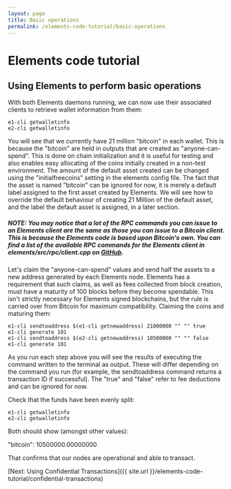 ```yaml
---
layout: page
title: Basic operations
permalink: /elements-code-tutorial/basic-operations
---
```


# Elements code tutorial

## Using Elements to perform basic operations

With both Elements daemons running, we can now use their associated clients to retrieve wallet information from them:

~~~~
e1-cli getwalletinfo
e2-cli getwalletinfo
~~~~

You will see that we currently have 21 million "bitcoin" in each wallet. This is because the "bitcoin" are held in outputs that are created as "anyone-can-spend". This is done on chain initialization and it is useful for testing and also enables easy allocating of the coins initially created in a non-test environment. The amount of the default asset created can be changed using the "initialfreecoins" setting in the elements config file. The fact that the asset is named "bitcoin" can be ignored for now, it is merely a default label assigned to the first asset created by Elements. We will see how to override the default behaviour of creating 21 Million of the default asset, and the label the default asset is assigned, in a later section.

##### NOTE: You may notice that a lot of the RPC commands you can issue to an Elements client are the same as those you can issue to a Bitcoin client. This is because the Elements code is based upon Bitcoin's own. You can find a list of the available RPC commands for the Elements client in elements/src/rpc/client.cpp on [GitHub](https://github.com/ElementsProject/elements).

Let's claim the "anyone-can-spend" values and send half the assets to a new address generated by each Elements node. Elements has a requirement that such claims, as well as fees collected from block creation, must have a maturity of 100 blocks before they become spendable. This isn't strictly necessary for Elements signed blockchains, but the rule is carried over from Bitcoin for maximum compatibility. Claiming the coins and maturing them:

~~~~
e1-cli sendtoaddress $(e1-cli getnewaddress) 21000000 "" "" true
e1-cli generate 101
e1-cli sendtoaddress $(e2-cli getnewaddress) 10500000 "" "" false
e1-cli generate 101
~~~~

As you run each step above you will see the results of executing the command written to the terminal as output. These will differ depending on the command you run (for example, the sendtoaddress command returns a transaction ID if successful). The "true" and "false" refer to fee deductions and can be ignored for now.

Check that the funds have been evenly split:

~~~~
e1-cli getwalletinfo
e2-cli getwalletinfo
~~~~

Both should show (amongst other values):

<div class="console-output">"bitcoin": 10500000.00000000</div>

That confirms that our nodes are operational and able to transact.

[Next: Using Confidential Transactions]({{ site.url }}/elements-code-tutorial/confidential-transactions)

